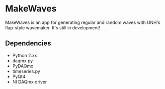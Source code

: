MakeWaves
=========

MakeWaves is an app for generating regular and random waves with UNH's flap-style wavemaker. It's still in development!

Dependencies
--------
  * Python 2.xx
  * daqmx.py
  * PyDAQmx
  * timeseries.py
  * PyQt4
  * NI DAQmx driver
